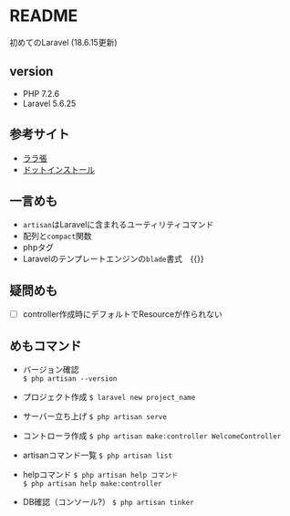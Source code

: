 # README

初めてのLaravel (18.6.15更新)

## version
- PHP 7.2.6
- Laravel 5.6.25

## 参考サイト
- [ララ張](https://laravel10.wordpress.com/category/%E3%81%AF%E3%81%98%E3%82%81%E3%81%A6%E3%81%AE-laravel-5-1/page/4/)  
- [ドットインストール](https://dotinstall.com/lessons/basic_laravel_v2)  

## 一言めも
- `artisan`はLaravelに含まれるユーティリティコマンド
- 配列と`compact`関数
- phpタグ <?  ?>
- Laravelのテンプレートエンジンの`blade`書式　{{}}


## 疑問めも
- [ ] controller作成時にデフォルトでResourceが作られない

## めもコマンド

- バージョン確認  
`$ php artisan --version`  

- プロジェクト作成
`$ laravel new project_name`

- サーバー立ち上げ
`$ php artisan serve`

- コントローラ作成
`$ php artisan make:controller WelcomeController`

- artisanコマンド一覧
`$ php artisan list`

- helpコマンド
`$ php artisan help コマンド`  
`$ php artisan help make:controller`

- DB確認（コンソール?）
`$ php artisan tinker`

